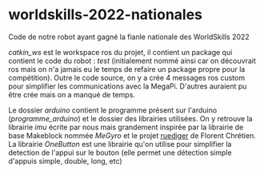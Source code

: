 # worldskills-2022-nationales
 Code de notre robot ayant gagné la fianle nationale des WorldSkills 2022
 
 *catkin_ws* est le workspace ros du projet, il contient un package qui contient le code du robot : *test* (initialement nommé ainsi car on découvrait ros mais on n'a jamais eu le temps de refaire un package propre pour la compétition). Outre le code source, on y a crée 4 messages ros custom pour simplifier les  communications avec la MegaPi. D'autres auraient pu être crée mais on a manqué de temps.
  
 Le dossier *arduino* contient le programme présent sur l'arduino (*programme_arduino*) et le dossier des librairies utilisées.
 On y retrouve la librairie *imu* écrite par nous mais grandement inspirée par la librairie de base Makeblock nommée *MeGyro* et le projet [ruediger](https://github.com/flochre/ruediger) de Florent Chrétien.
 La librairie *OneButton* est une librairie qu'on utilise pour simplifier la detection de l'appui sur le bouton (elle permet une détection simple d'appuis simple, double, long, etc)
